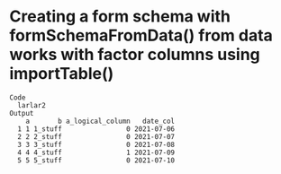 # Creating a form schema with formSchemaFromData() from data works with factor columns using importTable()

    Code
      larlar2
    Output
        a       b a_logical_column   date_col
      1 1 1_stuff                0 2021-07-06
      2 2 2_stuff                0 2021-07-07
      3 3 3_stuff                0 2021-07-08
      4 4 4_stuff                1 2021-07-09
      5 5 5_stuff                0 2021-07-10

